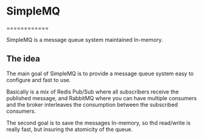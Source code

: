 # SimpleMQ
============

SimpleMQ is a message queue system maintained In-memory. 

## The idea

The main goal of SimpleMQ is to provide a message queue system easy to configure and fast to use.

Basically is a mix of Redis Pub/Sub where all subscribers receive the published message, and RabbitMQ where you can have multiple consumers and the broker interleaves the consumption between the subscribed consumers.

The second goal is to save the messages In-memory, so thd read/write is really fast, but insuring the atomicity of the queue.
